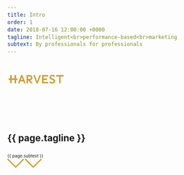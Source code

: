```yaml
---
title: Intro
order: 1
date: 2018-07-16 12:00:00 +0000
tagline: Intelligent<br>performance-based<br>marketing
subtext: By professionals for professionals
---
```


<h1>
  <span class="text" style="position: absolute; left: -9999px; opacity: 0;">{{ site.title }}</span>
  <img src="images/logo.svg" alt="" style="height: 2rem;" />
</h1>

<br><br><br>
<h2>{{ page.tagline }}</h2>
<small><small>{{ page.subtext }}</small></small>

<div class="intro-link"><a href="#services"><svg width="40px" height="23px" viewBox="0 0 40 23" version="1.1">  <polyline fill="none" stroke="#D19F33" stroke-width="3" points="0 0 18.95474 18.95474 37.2059251 0.703554911"></polyline></svg><svg width="40px" height="23px" viewBox="0 0 40 23" version="1.1"><polyline fill="none" stroke="#D19F33" stroke-width="3" points="0 0 18.95474 18.95474 37.2059251 0.703554911"></polyline></svg></a></div>